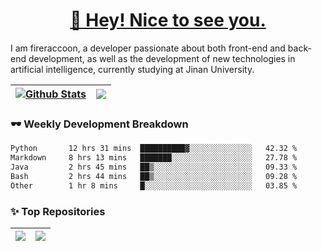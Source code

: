 <h1 align="center"><a href="https://blog.raccooncc.top">👋 Hey! Nice to see you.</a></h1>

I am fireraccoon, a developer passionate about both front-end and back-end development, as well as the development of new technologies in artificial intelligence, currently studying at Jinan University.

| <a href="#"><img src="https://github-readme-stats.raccooncc.top/api?username=fireraccoon&show_icons=true&include_all_commits=true&theme=buefy&hide_border=true" alt="Github Stats" /></a> | <a href="#"><img src="https://github-readme-stats.raccooncc.top/api/top-langs/?username=fireraccoon&layout=compact&theme=buefy&hide_border=true" /></a> |
| --- | --- |

### 🕶 Weekly Development Breakdown

<!--START_SECTION:waka-->

```txt
Python       12 hrs 31 mins  ██████████▓░░░░░░░░░░░░░░   42.32 %
Markdown     8 hrs 13 mins   ███████░░░░░░░░░░░░░░░░░░   27.78 %
Java         2 hrs 45 mins   ██▒░░░░░░░░░░░░░░░░░░░░░░   09.33 %
Bash         2 hrs 44 mins   ██▒░░░░░░░░░░░░░░░░░░░░░░   09.28 %
Other        1 hr 8 mins     █░░░░░░░░░░░░░░░░░░░░░░░░   03.85 %
```

<!--END_SECTION:waka-->

### ✨ Top Repositories

| <a href="https://github.com/fireraccoon/AdvVis-CNN"><img src="https://github-readme-stats.raccooncc.top/api/pin/?username=fireraccoon&repo=AdvVis-CNN&theme=buefy&hide_border=true" /></a> | <a href="https://github.com/fireraccoon/leetcode-solutions"><img src="https://github-readme-stats.raccooncc.top/api/pin/?username=fireraccoon&repo=leetcode-solutions&theme=buefy&hide_border=true" /></a> |
| --- | --- |
